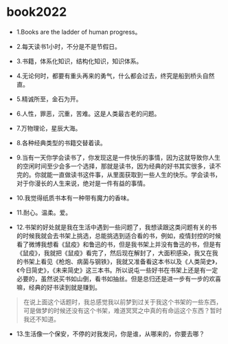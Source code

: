 # book2022

- 1.Books are the ladder of human progress。

- 2.每天读书1小时，不分是不是节假日。

- 3.书籍，体系化知识，结构化知识，知识体系。

- 4.无论何时，都要有重头再来的勇气，什么都会过去，终究是船到桥头自然直。

- 5.精诚所至，金石为开。

- 6.人性，罪恶，沉重，苦难。这是人类最古老的问题。

- 7.万物理论，星辰大海。

- 8.各种经典类型的书籍交替着读。

- 9.当有一天你学会读书了，你发现这是一件快乐的事情，因为这就导致你人生的空闲时间至少会多一个选择，那就是读书，因为经典的好书其实很多，读不完的。你就能一直做读书这件事，从里面获取到一些人生的快乐。学会读书，对于你漫长的人生来说，绝对是一件有益的事情。

- 10.我觉得纸质书本有一种带有魔力的香味。

- 11.耐心。温柔。爱。

- 12.书架的好处就是我在生活中遇到一些问题了，我想读跟这类问题有关的书的时候我就会去书架上挑选，总能挑选到适合看的书，例如，疫情封控的时候看了微博我想看《鼠疫》和鲁迅的书，但是我书架上并没有鲁迅的书，但是有《鼠疫》，我就把《鼠疫》看完了，然后现在解封了，大面积感染，我又在我的书架上看见《枪炮、病菌与钢铁》，我就又准备看这本书以及《人类简史》，《今日简史》，《未来简史》这三本书。所以说屯一些好书在书架上还是有一定必要的，虽然说买书如山倒，看书如抽丝。但是总归还是进一步有一步的欢喜嘛，经典的好书读到就是赚到。

>在说上面这个话题时，我总感觉我以前梦到过关于我这个书架的一些东西，可是做梦的时候还没有这个书架，难道冥冥之中真的有命运这个东西？暂时我还不知道。

- 13.生活像一个保安，不停的对我发问，你是谁，从哪来的，你要去哪？
